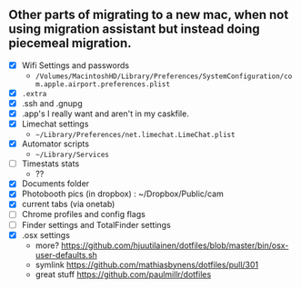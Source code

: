 ## Other parts of migrating to a new mac, when not using migration assistant but instead doing piecemeal migration.


* [x] Wifi Settings and passwords
  *  `/Volumes/MacintoshHD/Library/Preferences/SystemConfiguration/com.apple.airport.preferences.plist`
* [x] `.extra`
* [x] .ssh and .gnupg
* [x] .app's I really want and aren't in my caskfile.
* [x] Limechat settings
  * `~/Library/Preferences/net.limechat.LimeChat.plist`
* [x] Automator scripts
  * `~/Library/Services`
* [ ] Timestats stats
  * ??
* [x] Documents folder
* [x] Photobooth pics (in dropbox)  : ~/Dropbox/Public/cam
* [x] current tabs (via onetab)
* [ ] Chrome profiles and config flags 
* [ ] Finder settings and TotalFinder settings
* [x] .osx settings
  * more? https://github.com/hjuutilainen/dotfiles/blob/master/bin/osx-user-defaults.sh
  * symlink https://github.com/mathiasbynens/dotfiles/pull/301
  * great stuff https://github.com/paulmillr/dotfiles
